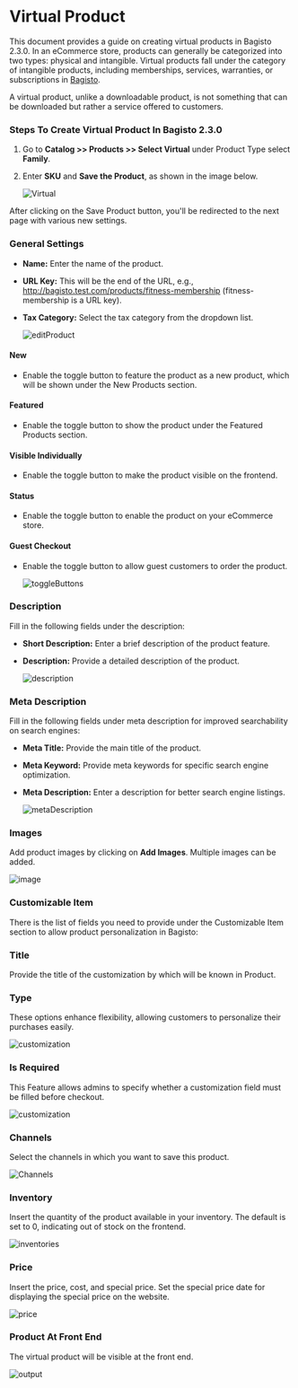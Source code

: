 # Virtual Product

This document provides a guide on creating virtual products in Bagisto 2.3.0. In an eCommerce store, products can generally be categorized into two types: physical and intangible. Virtual products fall under the category of intangible products, including memberships, services, warranties, or subscriptions in [Bagisto](https://bagisto.com/en/).

A virtual product, unlike a downloadable product, is not something that can be downloaded but rather a service offered to customers.

### Steps To Create Virtual Product In Bagisto 2.3.0

1. Go to **Catalog >> Products >> Select Virtual** under Product Type select **Family**.
2. Enter **SKU** and **Save the Product**, as shown in the image below.

    ![Virtual](../../assets/2.3.0/images/virtual-product/virtual.png)

After clicking on the Save Product button, you'll be redirected to the next page with various new settings.

### General Settings

- **Name:** Enter the name of the product.
- **URL Key:** This will be the end of the URL, 
    e.g., http://bagisto.test.com/products/fitness-membership (fitness-membership is a URL key).
- **Tax Category:** Select the tax category from the dropdown list.

    ![editProduct](../../assets/2.3.0/images/virtual-product/editProduct.png)

#### New

- Enable the toggle button to feature the product as a new product, which will be shown under the New Products section.

#### Featured

- Enable the toggle button to show the product under the Featured Products section.

#### Visible Individually

- Enable the toggle button to make the product visible on the frontend.

#### Status

- Enable the toggle button to enable the product on your eCommerce store.

#### Guest Checkout

- Enable the toggle button to allow guest customers to order the product.

    ![toggleButtons](../../assets/2.3.0/images/virtual-product/toggleButtons.png)

### Description

Fill in the following fields under the description:

- **Short Description:** Enter a brief description of the product feature.
- **Description:** Provide a detailed description of the product.

    ![description](../../assets/2.3.0/images/virtual-product/description.png)

### Meta Description

Fill in the following fields under meta description for improved searchability on search engines:

- **Meta Title:** Provide the main title of the product.
- **Meta Keyword:** Provide meta keywords for specific search engine optimization.
- **Meta Description:** Enter a description for better search engine listings.

    ![metaDescription](../../assets/2.3.0/images/virtual-product/metaDescription.png)

### Images

Add product images by clicking on **Add Images**. Multiple images can be added.

 ![image](../../assets/2.3.0/images/virtual-product/image.png)

 ### Customizable Item
There is the list of fields you need to provide under the Customizable Item section to allow product personalization in Bagisto:

### Title
Provide the title of the customization by which will be known in Product.

### Type
These options enhance flexibility, allowing customers to personalize their purchases easily. 

![customization](../../assets/2.3.0/images/simple-product/customization.png)

### Is Required
This Feature allows admins to specify whether a customization field must be filled before checkout.

![customization](../../assets/2.3.0/images/simple-product/is-required.png)

### Channels

Select the channels in which you want to save this product.

![Channels](../../assets/2.3.0/images/simple-product/channels.png)

### Inventory

Insert the quantity of the product available in your inventory. The default is set to 0, indicating out of stock on the frontend.

![inventories](../../assets/2.3.0/images/virtual-product/inventories.png)

### Price

Insert the price, cost, and special price. Set the special price date for displaying the special price on the website.

![price](../../assets/2.3.0/images/virtual-product/price.png)

### Product At Front End

The virtual product will be visible at the front end.

![output](../../assets/2.3.0/images/virtual-product/output.png)

